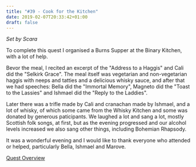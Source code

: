 ```yaml
---
title: "#39 - Cook for the Kitchen"
date: 2019-02-07T20:33:42+01:00
draft: false
---
```


*Set by Scara*

To complete this quest I organised a Burns Supper at the Binary Kitchen, with a lot of help.

Bevor the meal, I recited an excerpt of the "Address to a Haggis" and Cali did the "Selkirk Grace". The meal itself was vegetarian and non-vegetarian haggis with neeps and tatties and a delicious whisky sauce, and after that we had speeches: Bella did the "Immortal Memory", Magneto did the "Toast to the Lassies" and Ishmael did the "Reply to the Laddies".

Later there was a trifle made by Cali and cranachan made by Ishmael, and a lot of whisky, of which some came from the Whisky Kitchen and some was donated by generous paticipants. We laughed a lot and sang a lot, mostly Scottish folk songs, at first, but as the evening progressed and our alcohol levels increased we also sang other things, including Bohemian Rhapsody.

It was a wonderful evening and I would like to thank everyone who attended or helped, particularly Bella, Ishmael and Marove.

[Quest Overview](/en/post/quests)